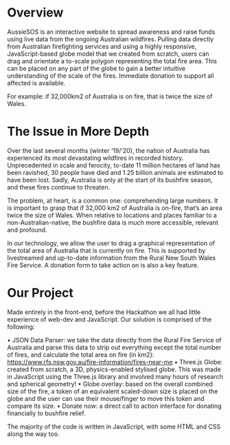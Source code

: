 # Overview

AussieSOS is an interactive website to spread awareness and raise funds using live data from the ongoing Australian wildfires. Pulling data directly from Australian firefighting services and using a highly responsive, JavaScript-based globe model that we created from scratch, users can drag and orientate a to-scale polygon representing the total fire area. This can be placed on any part of the globe to gain a better intuitive understanding of the scale of the fires. Immediate donation to support all affected is available.

For example: if 32,000km2 of Australia is on fire, that is twice the size of Wales. 

# The Issue in More Depth

Over the last several months (winter ‘19/’20), the nation of Australia has experienced its most devastating wildfires in recorded history. Unprecedented in scale and ferocity, to-date 11 million hectares of land has been ravished, 30 people have died and 1.25 billion animals are estimated to have been lost. Sadly, Australia is only at the start of its bushfire season, and these fires continue to threaten.

The problem, at heart, is a common one: comprehending large numbers. It is important to grasp that if 32,000 km2 of Australia is on-fire, that’s an area twice the size of Wales. When relative to locations and places familiar to a non-Australian-native, the bushfire data is much more accessible, relevant and profound. 

In our technology, we allow the user to drag a graphical representation of the total area of Australia that is currently on fire. This is supported by livestreamed and up-to-date information from the Rural New South Wales Fire Service. A donation form to take action on is also a key feature.

# Our Project

Made entirely in the front-end, before the Hackathon we all had little experience of web-dev and JavaScript. Our solution is comprised of the following:

•	JSON Data Parser: we take the data directly from the Rural Fire Service of Australia and parse this data to strip out everything except the total number of fires, and calculate the total area on fire (in km2): https://www.rfs.nsw.gov.au/fire-information/fires-near-me
•	Three.js Globe: created from scratch, a 3D, physics-enabled stylised globe. This was made in JavaScript using the Three.js library and involved many hours of research and spherical geometry!
•	Globe overlay: based on the overall combined size of the fire, a token of an equivalent scaled-down size is placed on the globe and the user can use their mouse/finger to move this token and compare its size.
•	Donate now: a direct call to action interface for donating financially to bushfire relief.

The majority of the code is written in JavaScript, with some HTML and CSS along the way too.
